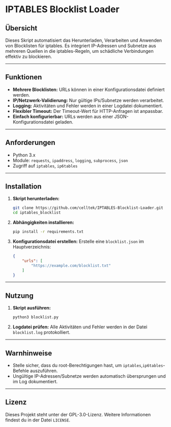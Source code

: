 # IPTABLES Blocklist Loader

## Übersicht

Dieses Skript automatisiert das Herunterladen, Verarbeiten und Anwenden von Blocklisten für iptables. Es integriert IP-Adressen und Subnetze aus mehreren Quellen in die iptables-Regeln, um schädliche Verbindungen effektiv zu blockieren.

---

## Funktionen

- **Mehrere Blocklisten:** URLs können in einer Konfigurationsdatei definiert werden.
- **IP/Netzwerk-Validierung:** Nur gültige IPs/Subnetze werden verarbeitet.
- **Logging:** Aktivitäten und Fehler werden in einer Logdatei dokumentiert.
- **Flexibler Timeout:** Der Timeout-Wert für HTTP-Anfragen ist anpassbar.
- **Einfach konfigurierbar:** URLs werden aus einer JSON-Konfigurationsdatei geladen.

---

## Anforderungen

- Python 3.x
- Module: `requests`, `ipaddress`, `logging`, `subprocess`, `json`
- Zugriff auf `iptables`, `ip6tables`

---

## Installation

1. **Skript herunterladen:**
   ```bash
   git clone https://github.com/celltek/IPTABLES-Blocklist-Loader.git
   cd iptables_blocklist
   ```

2. **Abhängigkeiten installieren:**
   ```bash
   pip install -r requirements.txt
   ```

3. **Konfigurationsdatei erstellen:**
   Erstelle eine `blocklist.json` im Hauptverzeichnis:
   ```json
   {
       "urls": [
           "https://example.com/blocklist.txt"
       ]
   }
   ```

---

## Nutzung

1. **Skript ausführen:**
   ```bash
   python3 blocklist.py
   ```

2. **Logdatei prüfen:**
   Alle Aktivitäten und Fehler werden in der Datei `blocklist.log` protokolliert.

---

## Warnhinweise

- Stelle sicher, dass du root-Berechtigungen hast, um `iptables`,`ip6tables`-Befehle auszuführen.
- Ungültige IP-Adressen/Subnetze werden automatisch übersprungen und im Log dokumentiert.

---

## Lizenz

Dieses Projekt steht unter der GPL-3.0-Lizenz. Weitere Informationen findest du in der Datei `LICENSE`.


